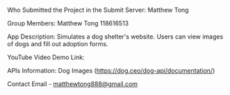 Who Submitted the Project in the Submit Server: Matthew Tong

Group Members: Matthew Tong 118616513

App Description: Simulates a dog shelter's website. Users can view images of dogs and fill out adoption forms.

YouTube Video Demo Link: 

APIs Information: Dog Images (https://dog.ceo/dog-api/documentation/)

Contact Email - matthewtong888@gmail.com